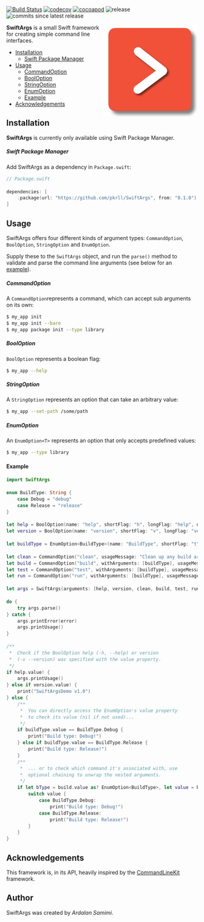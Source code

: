 [![Build Status](https://travis-ci.org/pkrll/SwiftArgs.svg?branch=master)](https://travis-ci.org/pkrll/SwiftArgs)
[![codecov](https://codecov.io/gh/pkrll/SwiftArgs/branch/master/graph/badge.svg)](https://codecov.io/gh/pkrll/SwiftArgs)
[![cocoapod](https://img.shields.io/cocoapods/v/Swiftargs.svg)](https://cocoapods.org/pods/SwiftArgs)
![release](https://img.shields.io/github/release/pkrll/Swiftargs.svg)
![commits since latest release](https://img.shields.io/github/commits-since/pkrll/Swiftargs/latest.svg)

<img src=".assets/SwiftArgs.png" data-canonical-src=".assets/SwiftArgs.png" align="right" width="250px"/>

**SwiftArgs** is a small Swift framework for creating simple command line interfaces.

* [Installation](#installation)
	* [Swift Package Manager](#swift-package-manager)
* [Usage](#usage)
	* [CommandOption](#commandoption)
	* [BoolOption](#booloption)
	* [StringOption](#stringoption)
	* [EnumOption](#enumoption)
	* [Example](#example)
* [Acknowledgements](#acknowledgements)

## Installation

**SwiftArgs** is currently only available using Swift Package Manager.

##### Swift Package Manager

Add SwiftArgs as a dependency in ``Package.swift``:

```swift
// Package.swift

dependencies: [
    .package(url: "https://github.com/pkrll/SwiftArgs", from: "0.1.0")
]

```

## Usage

SwiftArgs offers four different kinds of argument types: ``CommandOption``, ``BoolOption``, ``StringOption`` and ``EnumOption``.

Supply these to the ``SwiftArgs`` object, and run the ``parse()`` method to validate and parse the command line arguments (see below for an [example](#example)).

##### CommandOption
A ``CommandOption``represents a command, which can accept sub arguments on its own:

```bash
$ my_app init
$ my_app init --bare
$ my_app package init --type library
```

##### BoolOption
``BoolOption`` represents a boolean flag:

```bash
$ my_app --help
```

##### StringOption
A ``StringOption`` represents an option that can take an arbitrary value:

```bash
$ my_app --set-path /some/path
```

##### EnumOption
An ``EnumOption<T>`` represents an option that only accepts predefined values:

```bash
$ my_app --type library
```



#### Example

```swift
import SwiftArgs

enum BuildType: String {
	case Debug = "debug"
	case Release = "release"
}

let help = BoolOption(name: "help", shortFlag: "h", longFlag: "help", usageMessage: "Display available options")
let version = BoolOption(name: "version", shortFlag: "v", longFlag: "version", usageMessage: "Display version information")

let buildType = EnumOption<BuildType>(name: "BuildType", shortFlag: "t", longFlag: "type", usageMessage: "Specify the build configuration: debug|release")

let clean = CommandOption("clean", usageMessage: "Clean up any build artifacts")
let build = CommandOption("build", withArguments: [buildType], usageMessage: "Build the project")
let test = CommandOption("test", withArguments: [buildType], usageMessage: "Test the project")
let run = CommandOption("run", withArguments: [buildType], usageMessage: "Execute the project")

let args = SwiftArgs(arguments: [help, version, clean, build, test, run])

do {
	try args.parse()
} catch {
	args.printError(error)
	args.printUsage()
}

/**
 * 	Check if the BoolOption help (-h, --help) or version
 * 	(-v --version) was specified with the value property.
 */
if help.value! {
	args.printUsage()
} else if version.value! {
	print("SwiftArgsDemo v1.0")
} else {
	/**
	 * 	You can directly access the EnumOption's value property
	 * 	to check its value (nil if not used)...
	 */
	if buildType.value == BuildType.Debug {
		print("Build type: Debug!")
	} else if buildType.value == BuildType.Release {
		print("Build type: Release!")
	}
	/**
	 * 	... or to check which command it's associated with, use
	 * 	optional chaining to unwrap the nested arguments.
	 */
	if let bType = build.value as? EnumOption<BuildType>, let value = bType.value {
		switch value {
			case BuildType.Debug:
				print("Build type: Debug!")
			case BuildType.Release:
				print("Build type: Release!")
		}
	}
}
```

## Acknowledgements

This framework is, in its API, heavily inspired by the [CommandLineKit](https://github.com/jatoben/CommandLine) framework.

## Author

SwiftArgs was created by *Ardalan Samimi*.
